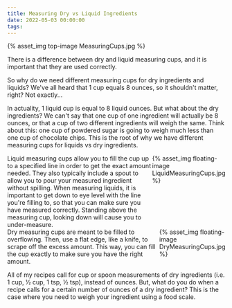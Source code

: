 ```yaml
---
title: Measuring Dry vs Liquid Ingredients
date: 2022-05-03 00:00:00
tags:
---
```


{% asset_img top-image MeasuringCups.jpg %}
<div class="post-body">
There is a difference between dry and liquid measuring cups, and it is important that they are used correctly.

<br>
<!--more-->

So why do we need different measuring cups for dry ingredients and liquids? We've all heard that 1 cup equals 8 ounces, so it shouldn't matter, right? Not exactly... 

In actuality, 1 liquid cup is equal to 8 liquid ounces. But what about the dry ingredients? We can't say that one cup of one ingredient will actually be 8 ounces, or that a cup of two different ingredients will weigh the same. Think about this: one cup of powdered sugar is going to weigh much less than one cup of chocolate chips. This is the root of why we have different measuring cups for liquids vs dry ingredients. 

<div style="display:flex;">
Liquid measuring cups allow you to fill the cup up to a specified line in order to get the exact amount needed. They also typically include a spout to allow you to pour your measured ingredient without spilling. When measuring liquids, it is important to get down to eye level with the line you're filling to, so that you can make sure you have measured correctly. Standing above the measuring cup, looking down will cause you to under-measure. 
<div>
    {% asset_img floating-image LiquidMeasuringCups.jpg %}
</div>
</div>

<div style="display:flex;">
Dry measuring cups are meant to be filled to overflowing. Then, use a flat edge, like a knife, to scrape off the excess amount. This way, you can fill the cup exactly to make sure you have the right amount. 
<div>
    {% asset_img floating-image DryMeasuringCups.jpg %}
</div>
</div>

All of my recipes call for cup or spoon measurements of dry ingredients (i.e. 1 cup, ½ cup, 1 tsp, ½ tsp), instead of ounces. But, what do you do when a recipe calls for a certain number of ounces of a dry ingredient? This is the case where you need to weigh your ingredient using a food scale. 

<br>
</div>

<br>
